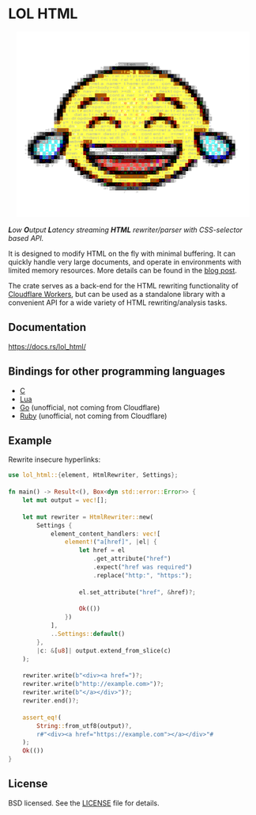 # LOL HTML

<p align="center">
    <a href="https://github.com/cloudflare/lol-html">
        <img src="media/logo.png" alt="The logo is generated from https://openmoji.org/data/color/svg/1F602.svg by Emily Jäger which is licensed under CC BY-SA 4.0 (https://creativecommons.org/licenses/by-sa/4.0/)" style="width:472px; height: 375px" />
    </a>
</p>


***L**ow **O**utput **L**atency streaming **HTML** rewriter/parser with CSS-selector based API.*

It is designed to modify HTML on the fly with minimal buffering. It can quickly handle very large
documents, and operate in environments with limited memory resources. More details can be found in the [blog post](https://blog.cloudflare.com/html-parsing-2/).

The crate serves as a back-end for the HTML rewriting functionality of
[Cloudflare Workers](https://www.cloudflare.com/en-gb/products/cloudflare-workers/), but can be used
as a standalone library with a convenient API for a wide variety of HTML rewriting/analysis tasks.

## Documentation

https://docs.rs/lol_html/

## Bindings for other programming languages
- [C](https://github.com/cloudflare/lol-html/tree/master/c-api)
- [Lua](https://github.com/jdesgats/lua-lolhtml)
- [Go](https://github.com/coolspring8/go-lolhtml) (unofficial, not coming from Cloudflare)
- [Ruby](https://github.com/gjtorikian/selma) (unofficial, not coming from Cloudflare)

## Example

Rewrite insecure hyperlinks:

```rust
use lol_html::{element, HtmlRewriter, Settings};

fn main() -> Result<(), Box<dyn std::error::Error>> {
    let mut output = vec![];

    let mut rewriter = HtmlRewriter::new(
        Settings {
            element_content_handlers: vec![
                element!("a[href]", |el| {
                    let href = el
                        .get_attribute("href")
                        .expect("href was required")
                        .replace("http:", "https:");

                    el.set_attribute("href", &href)?;

                    Ok(())
                })
            ],
            ..Settings::default()
        },
        |c: &[u8]| output.extend_from_slice(c)
    );

    rewriter.write(b"<div><a href=")?;
    rewriter.write(b"http://example.com>")?;
    rewriter.write(b"</a></div>")?;
    rewriter.end()?;

    assert_eq!(
        String::from_utf8(output)?,
        r#"<div><a href="https://example.com"></a></div>"#
    );
    Ok(())
}
```

## License

BSD licensed. See the [LICENSE](LICENSE) file for details.
